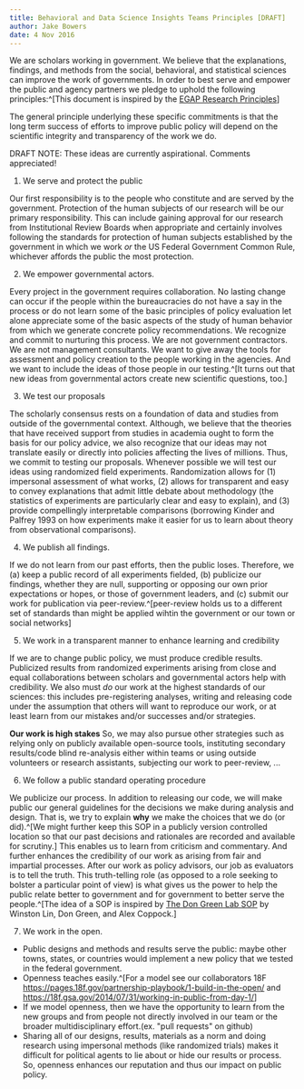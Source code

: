 ```yaml
---
title: Behavioral and Data Science Insights Teams Principles [DRAFT]
author: Jake Bowers
date: 4 Nov 2016
---
```


We are scholars working in government. We believe that the explanations, findings,
and methods from the social, behavioral, and statistical sciences can improve
the work of governments. In order to best serve and empower the public and
agency partners we pledge to uphold the following principles:^[This document is
inspired by the [EGAP Research Principles](http://egap.org/sites/default/files/pdfs/EGAP-Research-Principles.pdf)]

The general principle underlying these specific commitments is that the long
term success of efforts to improve public policy will depend on the scientific
integrity and transparency of the work we do.

DRAFT NOTE: These ideas are currently aspirational. Comments appreciated!

1. We serve and protect the public

Our first responsibility is to the people who constitute and are served by the
government. Protection of the human subjects of our research will be our
primary responsibility.  This can include gaining approval for our research
from Institutional Review Boards when appropriate and certainly involves
following the standards for protection of human subjects established by the
government in which we work *or* the US Federal Government Common Rule,
whichever affords the public the most protection.

2. We empower governmental actors.

Every project in the government requires collaboration. No lasting change can
occur if the people within the bureaucracies do not have a say in the process
or do not learn some of the basic principles of policy evaluation let alone
appreciate some of the basic aspects of the study of human behavior from which
we generate concrete policy recommendations. We recognize and commit to
nurturing this process.  We are not government contractors. We are not
management consultants. We want to give away the tools for assessment and
policy creation to the people working in the agencies. And we want to include
the ideas of those people in our testing.^[It turns out that new ideas from
governmental actors create new scientific questions, too.]

3. We test our proposals

The scholarly consensus rests on a foundation of data and studies from outside
of the governmental context. Although, we believe that the theories that have
received support from studies in academia ought to form the basis for our
policy advice, we also recognize that our ideas may not translate easily or
directly into policies affecting the lives of millions. Thus, we commit to
testing our proposals. Whenever possible we will test our ideas using
randomized field experiments. Randomization allows for (1) impersonal
assessment of what works, (2) allows for transparent and easy to convey
explanations that admit little debate about methodology (the statistics of
experiments are particularly clear and easy to explain), and (3) provide
compellingly interpretable comparisons (borrowing Kinder and Palfrey 1993 on
how experiments make it easier for us to learn about theory from observational
comparisons).


4. We publish all findings.

If we do not learn from our past efforts, then the public loses. Therefore, we
(a) keep a public record of all experiments fielded, (b) publicize our
findings, whether they are null, supporting or opposing our own prior
expectations or hopes, or those of government leaders, and (c) submit our work
for publication via peer-review.^[peer-review holds us to a different set of
standards than might be applied wihtin the government or our town or social
networks]


5. We work in a transparent manner to enhance learning and credibility

If we are to change public policy, we must produce credible results. Publicized
results from randomized experiments arising from close and equal collaborations
between scholars and governmental actors help with credibility. We also must
*do* our work at the highest standards of our sciences: this includes
pre-registering analyses, writing and releasing code under the assumption that
others will want to reproduce our work, or at least learn from our mistakes
and/or successes and/or strategies.

**Our work is high stakes** So, we may also pursue other strategies such as
relying only on publicly available open-source tools, instituting secondary
results/code blind re-analysis either within teams or using outside volunteers
or research assistants, subjecting our work to peer-review, ...

6. We follow a public standard operating procedure

We publicize our process. In addition to releasing our code, we will make
public our general guidelines for the decisions we make during analysis and
design. That is, we try to explain **why** we make the choices that we do (or
did).^[We might further keep this SOP in a publicly version controlled location
so that our past decisions and rationales are recorded and available for
scrutiny.] This enables us to learn from criticism and commentary. And further
enhances the credibility of our work as arising from fair and impartial
processes. After our work as policy advisors, our job as evaluators is to tell
the truth. This truth-telling role (as opposed to a role seeking to bolster a
particular point of view) is what gives us the power to help the public relate
better to government and for government to better serve the people.^[The idea
of a SOP is inspired by [The Don Green Lab
SOP](https://github.com/acoppock/Green-Lab-SOP) by Winston Lin, Don Green, and
Alex Coppock.]

7. We work in the open.

 - Public designs and methods and results serve the public:  maybe other
   towns, states, or countries would implement a new policy that we tested in
   the federal government.
 - Openness teaches easily.^[For a model see our collaborators 18F
   <https://pages.18f.gov/partnership-playbook/1-build-in-the-open/> and
   <https://18f.gsa.gov/2014/07/31/working-in-public-from-day-1/>]
 - If we model openness, then we have the opportunity to learn from the new
   groups and from people not directly involved in our team or the broader
   multidisciplinary effort.(ex. "pull requests" on github)
-  Sharing all of our designs, results, materials as a norm and doing research
  using impersonal methods (like randomized trials) makes it difficult for
  political agents to lie about or hide our results or process. So, openness enhances our
  reputation and thus our impact on public policy.




